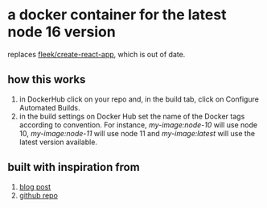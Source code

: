 # a docker container for the latest node 16 version

replaces [fleek/create-react-app](https://hub.docker.com/layers/create-react-app/fleek/create-react-app/node-16/images/sha256-c29e5ede95b3e86d85c1196dced0914c6a19f2193bb19090ae32a4913e8c2555?context=explore), which is out of date.

## how this works

1. in DockerHub click on your repo and, in the build tab, click on Configure Automated Builds.
2. in the build settings on Docker Hub set the name of the Docker tags according to convention. For instance, *my-image:node-10* will use node 10, *my-image:node-11* will use node 11 and *my-image:latest* will use the latest version available.

## built with inspiration from

1. [blog post](https://dev.to/samuelea/automate-your-builds-on-docker-hub-by-writing-a-build-hook-script-13fp)
2. [github repo](https://github.com/SamueleA/docker-hub-auto-build-tutorial)

